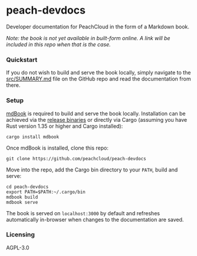 # peach-devdocs

Developer documentation for PeachCloud in the form of a Markdown book.

_Note: the book is not yet available in built-form online. A link will be included in this repo when that is the case._

### Quickstart

If you do not wish to build and serve the book locally, simply navigate to the [src/SUMMARY.md](https://github.com/peachcloud/peach-devdocs/blob/master/src/SUMMARY.md) file on the GitHub repo and read the documentation from there.

### Setup

[mdBook](https://github.com/rust-lang/mdBook) is required to build and serve the book locally. Installation can be achieved via the [release binaries](https://github.com/rust-lang/mdBook/releases) or directly via Cargo (assuming you have Rust version 1.35 or higher and Cargo installed):

`cargo install mdbook`

Once mdBook is installed, clone this repo:

`git clone https://github.com/peachcloud/peach-devdocs`

Move into the repo, add the Cargo bin directory to your `PATH`, build and serve:

`cd peach-devdocs`  
`export PATH=$PATH:~/.cargo/bin`  
`mdbook build`  
`mdbook serve`

The book is served on `localhost:3000` by default and refreshes automatically in-browser when changes to the documentation are saved.

### Licensing

AGPL-3.0
